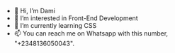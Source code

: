 - 👋 Hi, I’m Dami
- 👀 I’m interested in Front-End Development
- 🌱 I’m currently learning CSS
- 📫 You can reach me on Whatsapp with this number, "+2348136050043".

<!---
De1stOne/De1stOne is a ✨ special ✨ repository because its `README.md` (this file) appears on your GitHub profile.
You can click the Preview link to take a look at your changes.
--->

